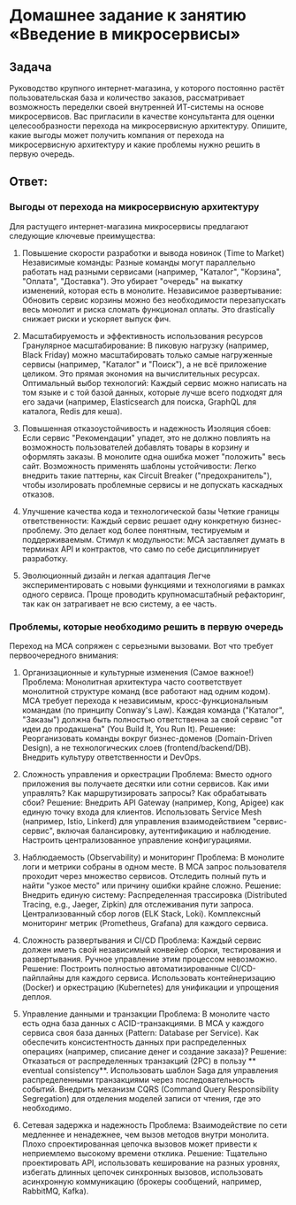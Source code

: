 # Домашнее задание к занятию «Введение в микросервисы»
## Задача
Руководство крупного интернет-магазина, у которого постоянно растёт пользовательская база и количество заказов, рассматривает возможность переделки своей внутренней ИТ-системы на основе микросервисов.
Вас пригласили в качестве консультанта для оценки целесообразности перехода на микросервисную архитектуру.
Опишите, какие выгоды может получить компания от перехода на микросервисную архитектуру и какие проблемы нужно решить в первую очередь.

## Ответ:
### Выгоды от перехода на микросервисную архитектуру
Для растущего интернет-магазина микросервисы предлагают следующие ключевые преимущества:

1. Повышение скорости разработки и вывода новинок (Time to Market)
Независимые команды: Разные команды могут параллельно работать над разными сервисами (например, "Каталог", "Корзина", "Оплата", "Доставка"). Это убирает "очередь" на выкатку изменений, которая есть в монолите.
Независимое развертывание: Обновить сервис корзины можно без необходимости перезапускать весь монолит и риска сломать функционал оплаты. Это drastically снижает риски и ускоряет выпуск фич.

2. Масштабируемость и эффективность использования ресурсов
Гранулярное масштабирование: В пиковую нагрузку (например, Black Friday) можно масштабировать только самые нагруженные сервисы (например, "Каталог" и "Поиск"), а не всё приложение целиком. Это прямая экономия на вычислительных ресурсах.
Оптимальный выбор технологий: Каждый сервис можно написать на том языке и с той базой данных, которые лучше всего подходят для его задачи (например, Elasticsearch для поиска, GraphQL для каталога, Redis для кеша).

3. Повышенная отказоустойчивость и надежность
Изоляция сбоев: Если сервис "Рекомендации" упадет, это не должно повлиять на возможность пользователей добавлять товары в корзину и оформлять заказы. В монолите одна ошибка может "положить" весь сайт.
Возможность применять шаблоны устойчивости: Легко внедрить такие паттерны, как Circuit Breaker ("предохранитель"), чтобы изолировать проблемные сервисы и не допускать каскадных отказов.

4. Улучшение качества кода и технологической базы
Четкие границы ответственности: Каждый сервис решает одну конкретную бизнес-проблему. Это делает код более понятным, тестируемым и поддерживаемым.
Стимул к модульности: МСА заставляет думать в терминах API и контрактов, что само по себе дисциплинирует разработку.

5. Эволюционный дизайн и легкая адаптация
Легче экспериментировать с новыми функциями и технологиями в рамках одного сервиса.
Проще проводить крупномасштабный рефакторинг, так как он затрагивает не всю систему, а ее часть.

### Проблемы, которые необходимо решить в первую очередь
Переход на МСА сопряжен с серьезными вызовами. Вот что требует первоочередного внимания:
1. Организационные и культурные изменения (Самое важное!)
Проблема: Монолитная архитектура часто соответствует монолитной структуре команд (все работают над одним кодом). МСА требует перехода к независимым, кросс-функциональным командам (по принципу Conway's Law). Каждая команда ("Каталог", "Заказы") должна быть полностью ответственна за свой сервис "от идеи до продакшена" (You Build It, You Run It).
Решение: Реорганизовать команды вокруг бизнес-доменов (Domain-Driven Design), а не технологических слоев (frontend/backend/DB). Внедрить культуру ответственности и DevOps.

2. Сложность управления и оркестрации
Проблема: Вместо одного приложения вы получаете десятки или сотни сервисов. Как ими управлять? Как маршрутизировать запросы? Как обрабатывать сбои?
Решение:
Внедрить API Gateway (например, Kong, Apigee) как единую точку входа для клиентов.
Использовать Service Mesh (например, Istio, Linkerd) для управления взаимодействием "сервис-сервис", включая балансировку, аутентификацию и наблюдение.
Настроить централизованное управление конфигурациями.

3. Наблюдаемость (Observability) и мониторинг
Проблема: В монолите логи и метрики собраны в одном месте. В МСА запрос пользователя проходит через множество сервисов. Отследить полный путь и найти "узкое место" или причину ошибки крайне сложно.
Решение: Внедрить единую систему:
Распределенная трассировка (Distributed Tracing, e.g., Jaeger, Zipkin) для отслеживания пути запроса.
Централизованный сбор логов (ELK Stack, Loki).
Комплексный мониторинг метрик (Prometheus, Grafana) для каждого сервиса.

4. Сложность развертывания и CI/CD
Проблема: Каждый сервис должен иметь свой независимый конвейер сборки, тестирования и развертывания. Ручное управление этим процессом невозможно.
Решение: Построить полностью автоматизированные CI/CD-пайплайны для каждого сервиса. Использовать контейнеризацию (Docker) и оркестрацию (Kubernetes) для унификации и упрощения деплоя.

5. Управление данными и транзакции
Проблема: В монолите часто есть одна база данных с ACID-транзакциями. В МСА у каждого сервиса своя база данных (Pattern: Database per Service). Как обеспечить консистентность данных при распределенных операциях (например, списание денег и создание заказа)?
Решение:
Отказаться от распределенных транзакций (2PC) в пользу ** eventual consistency**.
Использовать шаблон Saga для управления распределенными транзакциями через последовательность событий.
Внедрить механизм CQRS (Command Query Responsibility Segregation) для отделения моделей записи от чтения, где это необходимо.

6. Сетевая задержка и надежность
Проблема: Взаимодействие по сети медленнее и ненадежнее, чем вызов методов внутри монолита. Плохо спроектированная цепочка вызовов может привести к неприемлемо высокому времени отклика.
Решение: Тщательно проектировать API, использовать кеширование на разных уровнях, избегать длинных цепочек синхронных вызовов, использовать асинхронную коммуникацию (брокеры сообщений, например, RabbitMQ, Kafka).
